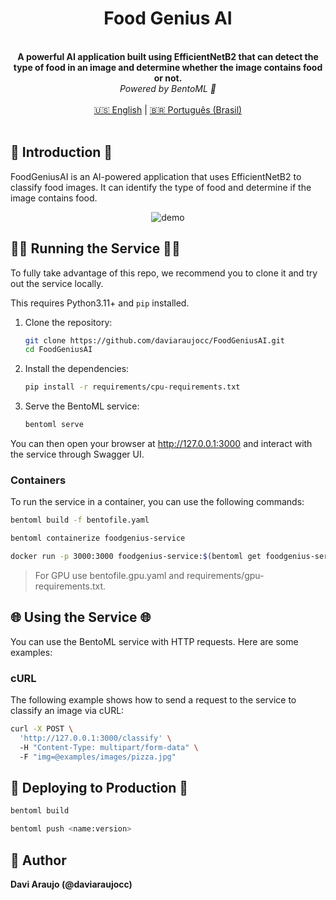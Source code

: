 <div align="center">
    <h1 align="center">Food Genius AI</h1>
    <br>
    <strong>A powerful AI application built using EfficientNetB2 that can detect the type of food in an image and determine whether the image contains food or not.<br></strong>
    <i>Powered by BentoML 🍱</i>
    <br>
</div>
<br>

<div align="center">
    <a href="README.md">🇺🇸 English</a> | <a href="README.pt-br.md">🇧🇷 Português (Brasil)</a>
</div>
<br>

## 📖 Introduction 📖
FoodGeniusAI is an AI-powered application that uses EfficientNetB2 to classify food images. It can identify the type of food and determine if the image contains food.

<div align="center">
    <img src="https://github.com/daviaraujocc/food-genius-ai/blob/main/assets/images/demo.gif" alt="demo" >   
</div>

## 🏃‍♂️ Running the Service 🏃‍♂️
To fully take advantage of this repo, we recommend you to clone it and try out the service locally. 

This requires Python3.11+ and `pip` installed.

1. Clone the repository:
    ```bash
    git clone https://github.com/daviaraujocc/FoodGeniusAI.git
    cd FoodGeniusAI
    ```

2. Install the dependencies:
    ```bash
    pip install -r requirements/cpu-requirements.txt
    ```

3. Serve the BentoML service:
    ```bash
    bentoml serve 
    ```

You can then open your browser at http://127.0.0.1:3000 and interact with the service through Swagger UI.

### Containers

To run the service in a container, you can use the following commands:

```bash
bentoml build -f bentofile.yaml
```

```bash
bentoml containerize foodgenius-service
```

```bash
docker run -p 3000:3000 foodgenius-service:$(bentoml get foodgenius-service:latest | yq -r ".version")
```

> For GPU use bentofile.gpu.yaml and requirements/gpu-requirements.txt.

## 🌐 Using the Service 🌐
You can use the BentoML service with HTTP requests. Here are some examples:

### cURL
The following example shows how to send a request to the service to classify an image via cURL:

```bash
curl -X POST \ 
  'http://127.0.0.1:3000/classify' \   
  -H "Content-Type: multipart/form-data" \  
  -F "img=@examples/images/pizza.jpg"
```

## 🚀 Deploying to Production 🚀




```bash
bentoml build
```



```bash
bentoml push <name:version>
```

## 📝 Author
**Davi Araujo (@daviaraujocc)**